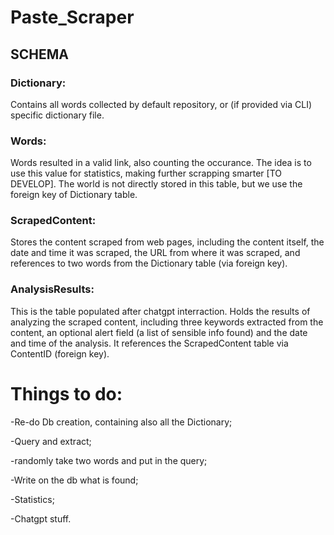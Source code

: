# Paste_Scraper

## SCHEMA
### Dictionary: 
Contains all words collected by default repository, or (if provided via CLI) specific dictionary file.
### Words: 
Words resulted in a valid link, also counting the occurance. The idea is to use this value for statistics, making further scrapping smarter [TO DEVELOP]. The world is not directly stored in this table, but we use the foreign key of Dictionary table.
### ScrapedContent: 
Stores the content scraped from web pages, including the content itself, the date and time it was scraped, the URL from where it was scraped, and references to two words from the Dictionary table (via foreign key).
### AnalysisResults: 
This is the table populated after chatgpt interraction.
Holds the results of analyzing the scraped content, including three keywords extracted from the content, an optional alert field (a list of sensible info found) and the date and time of the analysis. It references the ScrapedContent table via ContentID (foreign key).

# Things to do:

-Re-do Db creation, containing also all the Dictionary;

-Query and extract;

-randomly take two words and put in the query;

-Write on the db what is found;

-Statistics;

-Chatgpt stuff.
